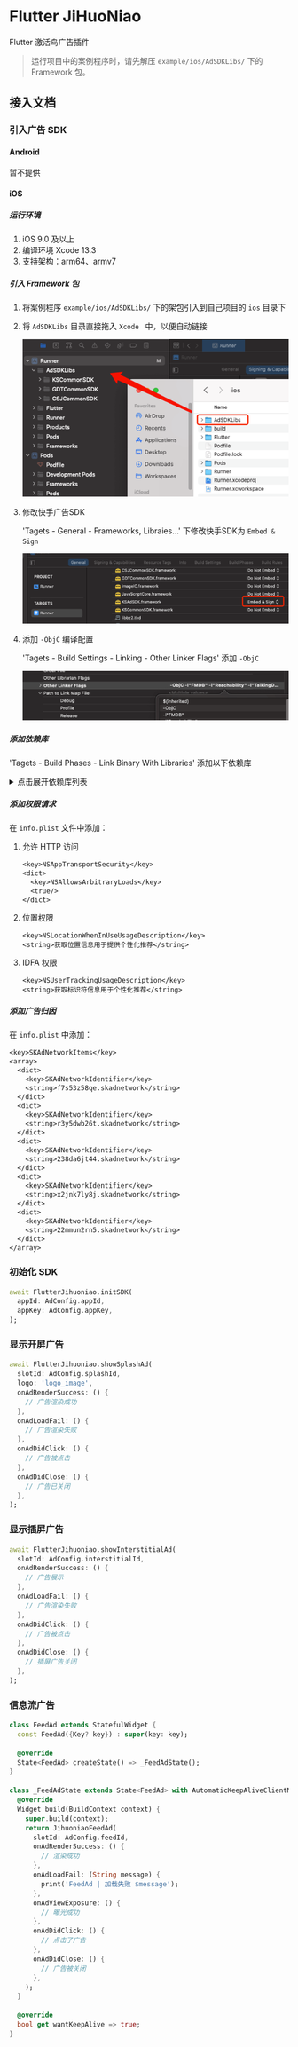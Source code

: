 # Flutter JiHuoNiao

Flutter 激活鸟广告插件

> 运行项目中的案例程序时，请先解压 `example/ios/AdSDKLibs/` 下的 Framework 包。

## 接入文档

### 引入广告 SDK

#### Android

暂不提供

#### iOS

##### 运行环境

1. iOS 9.0 及以上
2. 编译环境 Xcode 13.3
3. 支持架构：arm64、armv7

##### 引入 Framework 包

1. 将案例程序 `example/ios/AdSDKLibs/` 下的架包引入到自己项目的 `ios` 目录下

2. 将 `AdSDKLibs` 目录直接拖入 `Xcode ` 中，以便自动链接

   ![import-jihuoniao](./screenshots/ios-doc1.png)

3. 修改快手广告SDK

   'Tagets - General - Frameworks, Libraies...' 下修改快手SDK为 `Embed & Sign` 

   ![embed-kssdk](./screenshots/ios-doc2.png)

4. 添加 `-ObjC` 编译配置

   'Tagets - Build Settings - Linking - Other Linker Flags' 添加 `-ObjC` 

   ![embed-kssdk](./screenshots/ios-doc3.png)

##### 添加依赖库

'Tagets - Build Phases - Link Binary With Libraries' 添加以下依赖库

<details>
  <summary>点击展开依赖库列表</summary>
Accelerate.framework
AdSupport.framework
AppTrackingTransparency
AudioToolbox.framework
AVFoundation.framework
CoreGraphics.framework
CoreImage.framework
CoreMedia.framework
CoreMotion.framework
CoreTelephony.framework
CoreText.framework
ImageIO.framework
JavaScriptCore.framework
MapKit.framework
MediaPlayer.framework
MobileCoreServices.framework
QuartzCore.framework
Security.framework
StoreKit.framework
SystemConfiguration.framework
UIKit.framework
WebKit.framework
libbz2.tbd
libc++.tbd
libiconv.tbd
libresolv.9.tbd
libsqlite3.tbd
libxml2.tbd
libz.tbd
libc++abi.tbd
</details>

##### 添加权限请求

在 `info.plist` 文件中添加：

1. 允许 HTTP 访问

   ```
   <key>NSAppTransportSecurity</key>
   <dict>
     <key>NSAllowsArbitraryLoads</key>
     <true/>
   </dict>
   ```

2. 位置权限

   ```
   <key>NSLocationWhenInUseUsageDescription</key>
   <string>获取位置信息用于提供个性化推荐</string>
   ```

3. IDFA 权限

   ```
   <key>NSUserTrackingUsageDescription</key>
   <string>获取标识符信息用于个性化推荐</string>
   ```

##### 添加广告归因

在 `info.plist` 中添加：

```
<key>SKAdNetworkItems</key>
<array>
  <dict>
    <key>SKAdNetworkIdentifier</key>
    <string>f7s53z58qe.skadnetwork</string>
  </dict>
  <dict>
    <key>SKAdNetworkIdentifier</key>
    <string>r3y5dwb26t.skadnetwork</string>
  </dict>
  <dict>
    <key>SKAdNetworkIdentifier</key>
    <string>238da6jt44.skadnetwork</string>
  </dict>
  <dict>
    <key>SKAdNetworkIdentifier</key>
    <string>x2jnk7ly8j.skadnetwork</string>
  </dict>
  <dict>
    <key>SKAdNetworkIdentifier</key>
    <string>22mmun2rn5.skadnetwork</string>
  </dict>
</array>
```

### 初始化 SDK

```dart
await FlutterJihuoniao.initSDK(
  appId: AdConfig.appId,
  appKey: AdConfig.appKey,
);
```

### 显示开屏广告

```dart
await FlutterJihuoniao.showSplashAd(
  slotId: AdConfig.splashId,
  logo: 'logo_image',
  onAdRenderSuccess: () {
    // 广告渲染成功
  },
  onAdLoadFail: () {
    // 广告渲染失败
  },
  onAdDidClick: () {
    // 广告被点击
  },
  onAdDidClose: () {
    // 广告已关闭
  },
);
```

### 显示插屏广告

```dart
await FlutterJihuoniao.showInterstitialAd(
  slotId: AdConfig.interstitialId,
  onAdRenderSuccess: () {
    // 广告展示
  },
  onAdLoadFail: () {
    // 广告渲染失败
  },
  onAdDidClick: () {
    // 广告被点击
  },
  onAdDidClose: () {
    // 插屏广告关闭
  },
);
```

### 信息流广告

```dart
class FeedAd extends StatefulWidget {
  const FeedAd({Key? key}) : super(key: key);

  @override
  State<FeedAd> createState() => _FeedAdState();
}

class _FeedAdState extends State<FeedAd> with AutomaticKeepAliveClientMixin {
  @override
  Widget build(BuildContext context) {
    super.build(context);
    return JihuoniaoFeedAd(
      slotId: AdConfig.feedId,
      onAdRenderSuccess: () {
        // 渲染成功
      },
      onAdLoadFail: (String message) {
        print('FeedAd | 加载失败 $message');
      },
      onAdViewExposure: () {
        // 曝光成功
      },
      onAdDidClick: () {
        // 点击了广告
      },
      onAdDidClose: () {
        // 广告被关闭
      },
    );
  }

  @override
  bool get wantKeepAlive => true;
}
```

